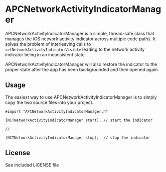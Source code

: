 APCNetworkActivityIndicatorManager
==

APCNetworkActivityIndicatorManager is a simple, thread-safe class that manages the iOS network activity indicator across multiple code paths. It solves the problem of interleaving calls to `setNetworkActivityIndicatorVisible` leading to the network activity indicator being in an inconsistent state.

APCNetworkActivityIndicatorManager will also restore the indicator to the proper state after the app has been backgrounded and then opened again.

Usage
--
The easiest way to use APCNetworkActivityIndicatorManager is to simply copy the two source files into your project.

```obj-c
#import "APCNetworkActivityIndicatorManager.h"

[NCTNetworkActivityIndicatorManager start]; // start the indicator

// ...

[NCTNetworkActivityIndicatorManager stop];  // stop the indicator

```

License
--
See included LICENSE file

